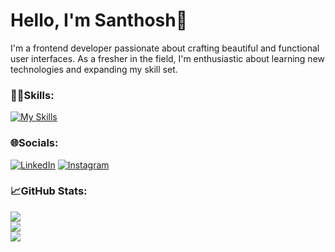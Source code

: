 
# Hello, I'm Santhosh👋


<p>I'm a frontend developer passionate about crafting beautiful and functional user interfaces. As a fresher in the field, I'm enthusiastic about learning new technologies and expanding my skill set.</p>

### 🧑‍💻Skills:

[![My Skills](https://skillicons.dev/icons?i=html,css,js,bootstrap,react)](https://skillicons.dev)



### 🌐Socials:
[![LinkedIn](https://img.shields.io/badge/LinkedIn-%230077B5.svg?logo=linkedin&logoColor=white)](https://www.linkedin.com/in/santhosh-m-07a376267?utm_source=share&utm_campaign=share_via&utm_content=profile&utm_medium=android_app) [![Instagram](https://img.shields.io/badge/Instagram-%23E4405F.svg?logo=Instagram&logoColor=white)](https://www.instagram.com/imsantho.sh?igsh=bXkyeWdqZTFpa3U3) 

### 📈GitHub Stats:
![](https://github-readme-stats.vercel.app/api?username=imsanthosh7&theme=dark&hide_border=false&include_all_commits=false&count_private=false)<br/>
![](https://github-readme-streak-stats.herokuapp.com/?user=imsanthosh7&theme=dark&hide_border=false)<br/>
![](https://github-readme-stats.vercel.app/api/top-langs/?username=imsanthosh7&theme=dark&hide_border=false&include_all_commits=false&count_private=false&layout=compact)




